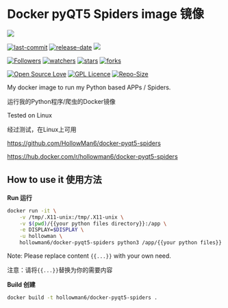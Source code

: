 # Docker pyQT5 Spiders image 镜像

[![](https://dockeri.co/image/hollowman6/docker-pyqt5-spiders)](https://hub.docker.com/repository/docker/hollowman6/docker-pyqt5-spiders)

[![last-commit](https://img.shields.io/github/last-commit/HollowMan6/docker-pyqt5-spiders)](../../graphs/commit-activity)
[![release-date](https://img.shields.io/github/release-date/HollowMan6/docker-pyqt5-spiders)](../../releases)
[![](https://images.microbadger.com/badges/image/hollowman6/docker-pyqt5-spiders.svg)](https://microbadger.com/images/hollowman6/docker-pyqt5-spiders)

[![Followers](https://img.shields.io/github/followers/HollowMan6?style=social)](https://github.com/HollowMan6?tab=followers)
[![watchers](https://img.shields.io/github/watchers/HollowMan6/docker-pyqt5-spiders?style=social)](../../watchers)
[![stars](https://img.shields.io/github/stars/HollowMan6/docker-pyqt5-spiders?style=social)](../../stargazers)
[![forks](https://img.shields.io/github/forks/HollowMan6/docker-pyqt5-spiders?style=social)](../../network/members)

[![Open Source Love](https://img.shields.io/badge/-%E2%9D%A4%20Open%20Source-Green?style=flat-square&logo=Github&logoColor=white&link=https://hollowman6.github.io/fund.html)](https://hollowman6.github.io/fund.html)
[![GPL Licence](https://img.shields.io/badge/license-GPL-blue)](https://opensource.org/licenses/GPL-3.0/)
[![Repo-Size](https://img.shields.io/github/repo-size/HollowMan6/docker-pyqt5-spiders.svg)](../../archive/master.zip)

My docker image to run my Python based APPs / Spiders. 

运行我的Python程序/爬虫的Docker镜像

Tested on Linux

经过测试，在Linux上可用

https://github.com/HollowMan6/docker-pyqt5-spiders

https://hub.docker.com/r/hollowman6/docker-pyqt5-spiders

## How to use it 使用方法

**Run 运行**

```bash
docker run -it \
    -v /tmp/.X11-unix:/tmp/.X11-unix \
    -v $(pwd)/{{your python files directory}}:/app \
    -e DISPLAY=$DISPLAY \
    -u hollowman \
    hollowman6/docker-pyqt5-spiders python3 /app/{{your python files}}
```

Note: Please replace content `{{...}}` with your own need.

注意：请将`{{...}}`替换为你的需要内容

**Build 创建**

```bash
docker build -t hollowman6/docker-pyqt5-spiders .
```
